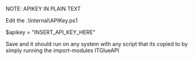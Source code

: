 NOTE: APIKEY IN PLAIN TEXT

Edit the .\Internal\APIKey.ps1

$apikey = "INSERT_API_KEY_HERE"

Save and it should run on any system with any script that its copied to by simply running the import-modules ITGlueAPI
